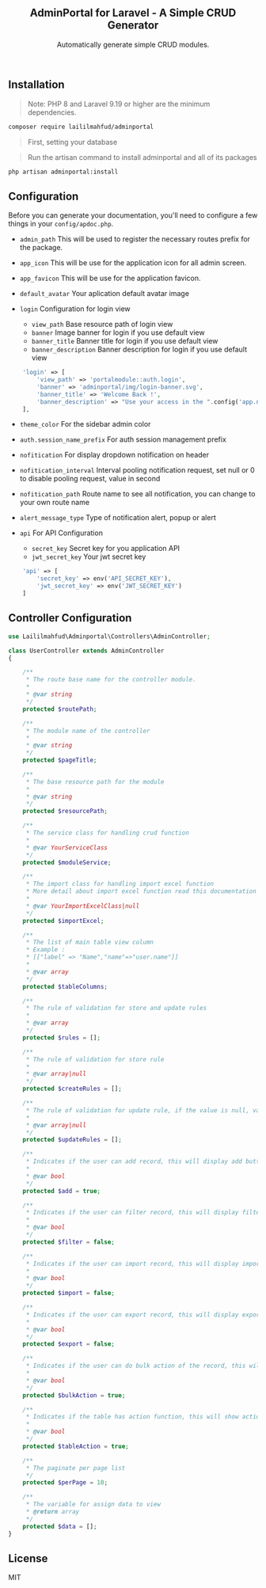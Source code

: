 <div align="center">
    <h2>AdminPortal for Laravel - A Simple CRUD Generator </h2>
    <p>Automatically generate simple CRUD modules.</p>
</div>
<br/>

## Installation

> Note: PHP 8 and Laravel 9.19 or higher are the minimum dependencies.

```sh
composer require laililmahfud/adminportal
```
> First, setting your database

> Run the artisan command to install adminportal and all of its packages
```bash
php artisan adminportal:install
```

## Configuration

Before you can generate your documentation, you'll need to configure a few things in your `config/apdoc.php`.

-   `admin_path`
    This will be used to register the necessary routes prefix for the package.

-   `app_icon`
    This will be use for the application icon for all admin screen.

-   `app_favicon`
    This will be use for the application favicon.

-   `default_avatar`
    Your aplication default avatar image


-   `login`
    Configuration for login view
    - `view_path` Base resource path of login view
    - `banner` Image banner for login if you use default view
    - `banner_title` Banner title for login if you use default view
    - `banner_description` Banner description for login if you use default view

```php
    'login' => [
        'view_path' => 'portalmodule::auth.login',
        'banner' => 'adminportal/img/login-banner.svg',
        'banner_title' => 'Welcome Back !',
        'banner_description' => "Use your access in the ".config('app.name')." application and login to your dashboard account."
    ],
```

-   `theme_color`
    For the sidebar admin color

-   `auth.session_name_prefix`
    For auth session management prefix

-   `nofitication`
    For display dropdown notification on header

-   `nofitication_interval`
    Interval pooling notification request, set null or 0 to disable pooling request, value in second

-   `nofitication_path`
    Route name to see all notification, you can change to your own route name

-   `alert_message_type`
    Type of notification alert, popup or alert

-   `api`
    For API Configuration
    - `secret_key` Secret key for you application API
    - `jwt_secret_key` Your jwt secret key

```php
    'api' => [
        'secret_key' => env('API_SECRET_KEY'),
        'jwt_secret_key' => env('JWT_SECRET_KEY')
    ]
```  
## Controller Configuration


```php
use Laililmahfud\Adminportal\Controllers\AdminController;

class UserController extends AdminController
{

	/**
     * The route base name for the controller module.
     *
     * @var string
     */
    protected $routePath;

    /**
     * The module name of the controller
     *
     * @var string
     */
    protected $pageTitle;

    /**
     * The base resource path for the module
     *
     * @var string
     */
    protected $resourcePath;

    /**
     * The service class for handling crud function
     *
     * @var YourServiceClass
     */
    protected $moduleService;

    /**
     * The import class for handling import excel function
     * More detail about import excel function read this documentation [link]
     *
     * @var YourImportExcelClass|null
     */
    protected $importExcel;

    /**
     * The list of main table view column
     * Example :
     * [["label" => "Name","name"=>"user.name"]]
     *
     * @var array
     */
    protected $tableColumns;

    /**
     * The rule of validation for store and update rules
     *
     * @var array
     */
    protected $rules = [];

    /**
     * The rule of validation for store rule
     *
     * @var array|null
     */
    protected $createRules = [];

    /**
     * The rule of validation for update rule, if the value is null, validation process will use the storeRule
     *
     * @var array|null
     */
    protected $updateRules = [];

    /**
     * Indicates if the user can add record, this will display add button
     *
     * @var bool
     */
    protected $add = true;

    /**
     * Indicates if the user can filter record, this will display filter button
     *
     * @var bool
     */
    protected $filter = false;

    /**
     * Indicates if the user can import record, this will display import button
     *
     * @var bool
     */
    protected $import = false;

    /**
     * Indicates if the user can export record, this will display export button
     *
     * @var bool
     */
    protected $export = false;

    /**
     * Indicates if the user can do bulk action of the record, this will display checkbox in the table
     *
     * @var bool
     */
    protected $bulkAction = true;

    /**
     * Indicates if the table has action function, this will show action in header table
     *
     * @var bool
     */
    protected $tableAction = true;

    /**
     * The paginate per page list
     */
    protected $perPage = 10;

    /**
     * The variable for assign data to view
     * @return array
     */
    protected $data = [];
}
```

## License

MIT

